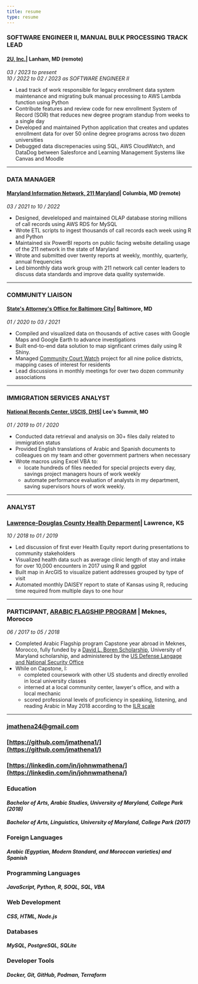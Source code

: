 ```yaml
---
title: resume
type: resume
---
```

### SOFTWARE ENGINEER II, MANUAL BULK PROCESSING TRACK LEAD
#### [2U, Inc.](https://2u.com)| Lanham, MD (remote)
*03 / 2023 to present*  
*10 / 2022 to 02 / 2023 as SOFTWARE ENGINEER II*
- Lead track of work responsible for legacy enrollment data system maintenance and migrating bulk manual processing to AWS Lambda function using Python
- Contribute features and review code for new enrollment System of Record (SOR) that reduces new degree program standup from weeks to a single day
- Developed and maintained Python application that creates and updates enrollment data for over 50 online degree programs across
two dozen universities
- Debugged data discrepenacies using SQL, AWS CloudWatch, and DataDog between Salesforce and Learning Management Systems like Canvas and Moodle

---

### DATA MANAGER
#### [Maryland Information Network, 211 Maryland](https://mdinfonet.org/)| Columbia, MD (remote)
*03 / 2021 to 10 / 2022*
- Designed, develeloped and maintained OLAP database storing millions of call records using AWS RDS for MySQL
- Wrote ETL scripts to ingest thousands of call records each week using R and Python
- Maintained six PowerBI reports on public facing website detailing usage of the 211 network in the state of Maryland
- Wrote and submitted over twenty reports at weekly, monthly, quarterly, annual frequencies
- Led bimonthly data work group with 211 network call center leaders to discuss data standards and improve data quality systemwide.

---

### COMMUNITY LIAISON
#### [State's Attorney's Office for Baltimore City](https://www.stattorney.org)| Baltimore, MD
*01 / 2020 to 03 / 2021*
- Compiled and visualized data on thousands of active cases with Google Maps and Google Earth to advance investigations
- Built end-to-end data solution to map signficant crimes daily using R Shiny. 
- Managed [Community Court Watch](https://bit.ly/CourtWatch) project for all nine police districts, mapping cases of interest for residents
- Lead discussions in monthly meetings for over two dozen community associations

---

### IMMIGRATION SERVICES ANALYST
#### [National Records Center, USCIS, DHS](https://www.uscis.gov/about-us/organization/directorates-and-program-offices/immigration-records-and-identity-services-directorate)| Lee's Summit, MO
*01 / 2019 to 01 / 2020*
- Conducted data retrieval and analysis on 30+ files daily related to immigration status
- Provided English translations of Arabic and Spanish documents to colleagues on my team and other government partners when necessary
- Wrote macros using Excel VBA to:
    - locate hundreds of files needed for special projects every day, savings project managers hours of work weekly
    - automate performance evaluation of analysts in my department, saving supervisors hours of work weekly.

---

### ANALYST
### [Lawrence-Douglas County Health Deparment](https://www.ldchealth.org)| Lawrence, KS
*10 / 2018 to 01 / 2019*
- Led discussion of first ever Health Equity report during presentations to community stakeholders
- Visualized health data such as average clinic length of stay and intake for over 10,000 encounters in 2017 using R and ggplot
- Built map in ArcGIS to visualize patient addresses grouped by type of visit
- Automated monthly DAISEY report to state of Kansas using R, reducing time required from multiple days to one hour

---
### PARTICIPANT, [ARABIC FLAGSHIP PROGRAM](https://sllc.umd.edu/special-programs/arabic-persian/arabic-flagship) | Meknes, Morocco
*06 / 2017 to 05 / 2018*
- Completed Arabic Flagship program Capstone year abroad in Meknes, Morocco, fully funded by a [David L. Boren Scholarship](https://www.borenawards.org/boren-flagship-initiative), University of Maryland scholarship, and administered by the [US Defense Langage and National Security Office](https://dlnseo.org/)
- While on Capstone, I: 
    - completed coursework with other US students and directly enrolled in local university classes
    - interned at a local community center, lawyer's office, and with a local mechanic
    - scored professional levels of proficiency in speaking, listening, and reading Arabic in May 2018 according to the [ILR scale](https://www.languagetesting.com/ilr-scale) <br /> 

---

### [jmathena24@gmail.com](mailto:jmathena24@gmail.com)  
### [https://github.com/jmathena1/](https://github.com/jmathena1/)  
### [https://linkedin.com/in/johnwmathena/](https://linkedin.com/in/johnwmathena/)

### Education
#### *Bachelor of Arts, Arabic Studies, University of Maryland, College Park (2018)*
#### *Bachelor of Arts, Linguistics, University of Maryland, College Park (2017)* 

### Foreign Languages
#### *Arabic (Egyptian, Modern Standard, and Moroccan varieties) and Spanish*

### Programming Languages
#### *JavaScript, Python, R, SOQL, SQL, VBA*

### Web Development
#### *CSS, HTML, Node.js*

### Databases
#### *MySQL, PostgreSQL, SQLite*

### Developer Tools
#### *Docker, Git, GitHub, Podman, Terraform*
